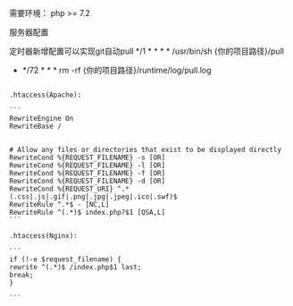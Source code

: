 
需要环境：
php >= 7.2 

服务器配置

定时器新增配置可以实现git自动pull
*/1 * * * * /usr/bin/sh {你的项目路径}/pull
* */72 * * * rm -rf {你的项目路径}/runtime/log/pull.log


````

.htaccess(Apache):

```
RewriteEngine On
RewriteBase /


# Allow any files or directories that exist to be displayed directly
RewriteCond %{REQUEST_FILENAME} -s [OR]
RewriteCond %{REQUEST_FILENAME} -l [OR]
RewriteCond %{REQUEST_FILENAME} -f [OR]
RewriteCond %{REQUEST_FILENAME} -d [OR]
RewriteCond %{REQUEST_URI} ^.*(.css|.js|.gif|.png|.jpg|.jpeg|.ico|.swf)$
RewriteRule ^.*$ - [NC,L]
RewriteRule ^(.*)$ index.php?$1 [QSA,L]
```

.htaccess(Nginx):

```
if (!-e $request_filename) {
rewrite ^(.*)$ /index.php$1 last;
break;
}

```

